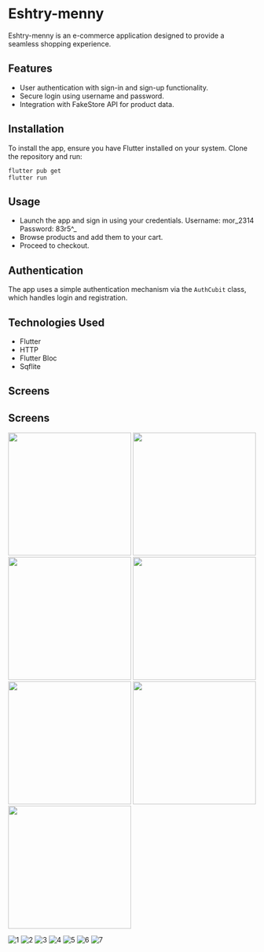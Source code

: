 # Eshtry-menny

Eshtry-menny is an e-commerce application designed to provide a seamless shopping experience.

## Features

- User authentication with sign-in and sign-up functionality.
- Secure login using username and password.
- Integration with FakeStore API for product data.

## Installation

To install the app, ensure you have Flutter installed on your system. Clone the repository and run:

```
flutter pub get
flutter run
```

## Usage

- Launch the app and sign in using your credentials. Username: mor_2314 Password: 83r5^_
- Browse products and add them to your cart.
- Proceed to checkout.

## Authentication

The app uses a simple authentication mechanism via the `AuthCubit` class, which handles login and registration.

## Technologies Used

- Flutter
- HTTP
- Flutter Bloc
- Sqflite

## Screens

## Screens

<img src="https://github.com/user-attachments/assets/bcf721fb-8685-441f-9bcb-a942f4c69e00" width="250"/>
<img src="https://github.com/user-attachments/assets/b8554623-f987-4973-962b-e69ebcf78ad0" width="250"/>
<img src="https://github.com/user-attachments/assets/a384b7e2-95e0-4d91-b070-f48df1b28f3a" width="250"/>
<img src="https://github.com/user-attachments/assets/c0ac21b0-14f4-4d82-ae00-88e5c315a4d2" width="250"/>
<img src="https://github.com/user-attachments/assets/8d9afada-48f5-42e8-9143-63a31ea6045b" width="250"/>
<img src="https://github.com/user-attachments/assets/8b958fd1-2c5e-4bd6-a5cc-5ff153559c73" width="250"/>
<img src="https://github.com/user-attachments/assets/7a13d051-ce1e-4b0f-8ff9-89f0344dcbae" width="250"/>

![1](https://github.com/user-attachments/assets/bcf721fb-8685-441f-9bcb-a942f4c69e00)
![2](https://github.com/user-attachments/assets/b8554623-f987-4973-962b-e69ebcf78ad0)
![3](https://github.com/user-attachments/assets/a384b7e2-95e0-4d91-b070-f48df1b28f3a)
![4](https://github.com/user-attachments/assets/c0ac21b0-14f4-4d82-ae00-88e5c315a4d2)
![5](https://github.com/user-attachments/assets/8d9afada-48f5-42e8-9143-63a31ea6045b)
![6](https://github.com/user-attachments/assets/8b958fd1-2c5e-4bd6-a5cc-5ff153559c73)
![7](https://github.com/user-attachments/assets/7a13d051-ce1e-4b0f-8ff9-89f0344dcbae)
